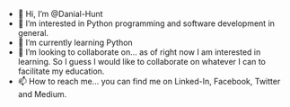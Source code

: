 - 👋 Hi, I’m @Danial-Hunt
- 👀 I’m interested in Python programming and software development in general.
- 🌱 I’m currently learning Python 
- 💞️ I’m looking to collaborate on... as of right now I am interested in learning. So I guess I would like to collaborate on whatever I can to facilitate my education.
- 📫 How to reach me... you can find me on Linked-In, Facebook, Twitter and Medium.

<!---
Danial-Hunt/Danial-Hunt is a ✨ special ✨ repository because its `README.md` (this file) appears on your GitHub profile.
You can click the Preview link to take a look at your changes.
--->
